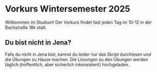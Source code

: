 # Vorkurs Wintersemester 2025

Willkommen im Studium! Der Vorkurs findet fast jeden Tag im 10-12 in der Bachstraße 18k statt.

## Du bist nicht in Jena?

Falls du nicht in Jena bist, kannst du leider nur das Skript durchlesen und die Übungen zu Hause machen.
Die Lösungen zu den Übungen werden täglich (hoffentlich, aber sicherlich inkonsistent) hochgeladen.
